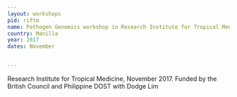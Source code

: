 ```yaml
---
layout: workshops
pid: riftm
name: Pathogen Genomics workshop in Research Institute for Tropical Medicine, Philippines 
country: Manilla
year: 2017
dates: November


---
```




 Research Institute for Tropical Medicine, November 2017. Funded by the British Council and Philippine DOST with Dodge Lim